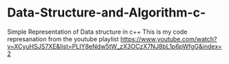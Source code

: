 # Data-Structure-and-Algorithm-c-
Simple Representation of Data structure in c++
This is my code represanation from the youtube playlist https://www.youtube.com/watch?v=XCyuHSJS7XE&list=PLIY8eNdw5tW_zX3OCzX7NJ8bL1p6pWfgG&index=2
